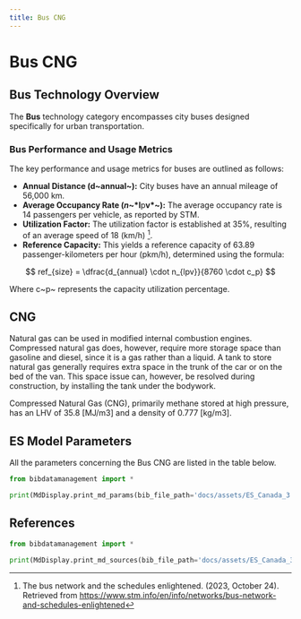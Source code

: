 ```yaml
---
title: Bus CNG
---
```


# Bus CNG

## Bus Technology Overview

The **Bus** technology category encompasses city buses designed
specifically for urban transportation.

### Bus Performance and Usage Metrics

The key performance and usage metrics for buses are outlined as follows:

- **Annual Distance (d~annual~):** City buses
  have an annual mileage of 56,000 km.
- **Average Occupancy Rate (*n*~*l**p**v*~):** The average
  occupancy rate is 14 passengers per vehicle, as reported by STM.
- **Utilization Factor:** The utilization factor is established at
  35%, resulting of an average speed of 18 (km/h) [^1].
- **Reference Capacity:** This yields a reference capacity of 63.89
  passenger-kilometers per hour (pkm/h), determined using the formula:

$$
ref_{size} = \dfrac{d_{annual} \cdot n_{lpv}}{8760 \cdot c_p}
$$

Where c~p~ represents the capacity utilization percentage.

[^1]: The bus network and the schedules enlightened. (2023, October 24).
Retrieved from
<https://www.stm.info/en/info/networks/bus-network-and-schedules-enlightened>

## CNG

Natural gas can be used in modified internal combustion engines.
Compressed natural gas does, however, require more storage space than
gasoline and diesel, since it is a gas rather than a liquid. A tank to
store natural gas generally requires extra space in the trunk of the car
or on the bed of the van. This space issue can, however, be resolved
during construction, by installing the tank under the bodywork.

Compressed Natural Gas (CNG), primarily methane stored at high pressure,
has an LHV of 35.8 \[MJ/m3\] and a density of 0.777 \[kg/m3\].

## ES Model Parameters

All the parameters concerning the Bus CNG are listed in the table below.

```python exec="on"
from bibdatamanagement import *

print(MdDisplay.print_md_params(bib_file_path='docs/assets/ES_Canada_3.bib', filter_entry='BUS_CNG'))
```

## References

```python exec="on"
from bibdatamanagement import *

print(MdDisplay.print_md_sources(bib_file_path='docs/assets/ES_Canada_3.bib', filter_entry='BUS_CNG'))
```
